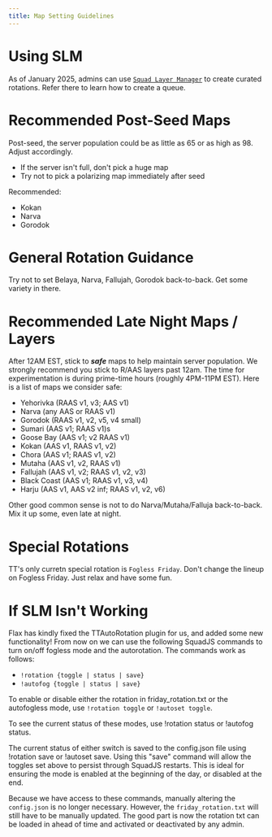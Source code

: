 ```yaml
---
title: Map Setting Guidelines
---
```


# Using SLM

As of January 2025, admins can use [`Squad Layer Manager`](./squad_layer_manager.md) to create curated rotations.  Refer there to learn how to create a queue.

# Recommended Post-Seed Maps

Post-seed, the server population could be as little as 65 or as high as 98.  Adjust accordingly.  
- If the server isn't full, don't pick a huge map
- Try not to pick a polarizing map immediately after seed

Recommended:
- Kokan
- Narva
- Gorodok

# General Rotation Guidance

Try not to set Belaya, Narva, Fallujah, Gorodok back-to-back.  Get some variety in there.

# Recommended Late Night Maps / Layers

After 12AM EST, stick to ***safe*** maps to help maintain server population. We strongly recommend you stick to R/AAS layers past 12am. The time for experimentation is during prime-time hours (roughly 4PM-11PM EST). Here is a list of maps we consider safe:

* Yehorivka (RAAS v1, v3; AAS v1)
* Narva (any AAS or  RAAS v1)
* Gorodok (RAAS v1, v2, v5, v4 small)
* Sumari (AAS v1; RAAS v1)s
* Goose Bay (AAS v1; v2 RAAS v1)
* Kokan (AAS v1, RAAS v1, v2)
* Chora (AAS v1; RAAS v1, v2)
* Mutaha (AAS v1, v2, RAAS v1)
* Fallujah (AAS v1, v2; RAAS v1, v2, v3)
* Black Coast (AAS v1; RAAS v1, v3, v4)
* Harju (AAS v1, AAS v2 inf; RAAS v1, v2, v6)

Other good common sense is not to do Narva/Mutaha/Falluja back-to-back.  Mix it up some, even late at night.


# Special Rotations

TT's only curretn special rotation is `Fogless Friday`.  Don't change the lineup on Fogless Friday.  Just relax and have some fun.


# If SLM Isn't Working

Flax has kindly fixed the TTAutoRotation plugin for us, and added some new functionality! From now on we can use the following SquadJS commands to turn on/off fogless mode and the autorotation. The commands work as follows:

* `!rotation {toggle | status | save}`
* `!autofog {toggle | status | save}`

To enable or disable either the rotation in friday_rotation.txt or the autofogless mode, use `!rotation toggle` or `!autoset toggle`.

To see the current status of these modes, use !rotation status or !autofog status.

The current status of either switch is saved to the config.json file using !rotation save or !autoset save. Using this "save" command will allow the toggles set above to persist through SquadJS restarts. This is ideal for ensuring the mode is enabled at the beginning of the day, or disabled at the end.

Because we have access to these commands, manually altering the `config.json` is no longer necessary. However, the `friday_rotation.txt` will still have to be manually updated. The good part is now the rotation txt can be loaded in ahead of time and activated or deactivated by any admin.
